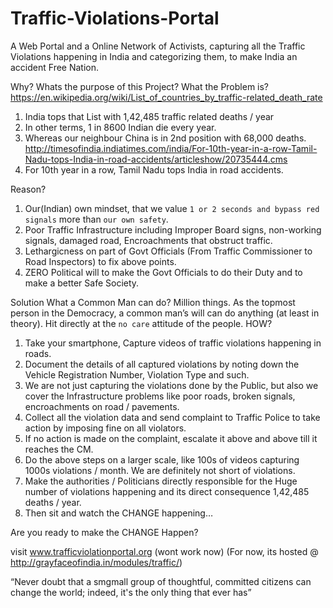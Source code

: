 Traffic-Violations-Portal
=========================

A Web Portal and a Online Network of Activists, capturing all the Traffic Violations happening in India and categorizing them, to make India an accident Free Nation.

Why? Whats the purpose of this Project? What the Problem is?
https://en.wikipedia.org/wiki/List_of_countries_by_traffic-related_death_rate
1. India tops that List with 1,42,485 traffic related deaths / year
2. In other terms, 1 in 8600 Indian die every year.
3. Whereas our neighbour China is in 2nd position with 68,000 deaths.
http://timesofindia.indiatimes.com/india/For-10th-year-in-a-row-Tamil-Nadu-tops-India-in-road-accidents/articleshow/20735444.cms
1. For 10th year in a row, Tamil Nadu tops India in road accidents.


Reason?
1. Our(Indian) own mindset, that we value `1 or 2 seconds and bypass red signals` more than `our own safety`.
2. Poor Traffic Infrastructure including Improper Board signs, non-working signals, damaged road, Encroachments that obstruct traffic.
3. Lethargicness on part of Govt Officials (From Traffic Commissioner to Road Inspectors) to fix above points.
4. ZERO Political will to make the Govt Officials to do their Duty and to make a better Safe Society.


Solution
What a Common Man can do? Million things. As the topmost person in the Democracy, a common man’s will can do anything (at least in theory). Hit directly at the `no care` attitude of the people. HOW?
1. Take your smartphone, Capture videos of traffic violations happening in roads.
2. Document the details of all captured violations by noting down the Vehicle Registration Number, Violation Type and such.
3. We are not just capturing the violations done by the Public, but also we cover the Infrastructure problems like poor roads, broken signals, encroachments on road / pavements.
4. Collect all the violation data and send complaint to Traffic Police to take action by imposing fine on all violators.
5. If no action is made on the complaint, escalate it above and above till it reaches the CM.
6. Do the above steps on a larger scale, like 100s of videos capturing 1000s violations / month. We are definitely not short of violations.
7. Make the authorities / Politicians directly responsible for the Huge number of violations happening and its direct consequence 1,42,485 deaths / year.
8. Then sit and watch the CHANGE happening…

Are you ready to make the CHANGE Happen?

visit www.trafficviolationportal.org (wont work now)
(For now, its hosted @ http://grayfaceofindia.in/modules/traffic/)

“Never doubt that a smgmall group of thoughtful, committed citizens can change the world; indeed, it's the only thing that ever has”
